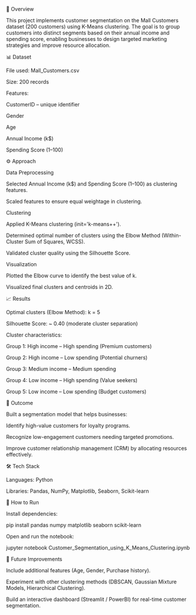 📌 Overview

This project implements customer segmentation on the Mall Customers dataset (200 customers) using K-Means clustering.
The goal is to group customers into distinct segments based on their annual income and spending score, enabling businesses to design targeted marketing strategies and improve resource allocation.

📊 Dataset

File used: Mall_Customers.csv

Size: 200 records

Features:

CustomerID – unique identifier

Gender

Age

Annual Income (k$)

Spending Score (1–100)

⚙️ Approach

Data Preprocessing

Selected Annual Income (k$) and Spending Score (1–100) as clustering features.

Scaled features to ensure equal weightage in clustering.

Clustering

Applied K-Means clustering (init='k-means++').

Determined optimal number of clusters using the Elbow Method (Within-Cluster Sum of Squares, WCSS).

Validated cluster quality using the Silhouette Score.

Visualization

Plotted the Elbow curve to identify the best value of k.

Visualized final clusters and centroids in 2D.

📈 Results

Optimal clusters (Elbow Method): k = 5

Silhouette Score: ~ 0.40 (moderate cluster separation)

Cluster characteristics:

Group 1: High income – High spending (Premium customers)

Group 2: High income – Low spending (Potential churners)

Group 3: Medium income – Medium spending

Group 4: Low income – High spending (Value seekers)

Group 5: Low income – Low spending (Budget customers)

🚀 Outcome

Built a segmentation model that helps businesses:

Identify high-value customers for loyalty programs.

Recognize low-engagement customers needing targeted promotions.

Improve customer relationship management (CRM) by allocating resources effectively.

🛠️ Tech Stack

Languages: Python

Libraries: Pandas, NumPy, Matplotlib, Seaborn, Scikit-learn

📌 How to Run

Install dependencies:

pip install pandas numpy matplotlib seaborn scikit-learn


Open and run the notebook:

jupyter notebook Customer_Segmentation_using_K_Means_Clustering.ipynb

📌 Future Improvements

Include additional features (Age, Gender, Purchase history).

Experiment with other clustering methods (DBSCAN, Gaussian Mixture Models, Hierarchical Clustering).

Build an interactive dashboard (Streamlit / PowerBI) for real-time customer segmentation.
